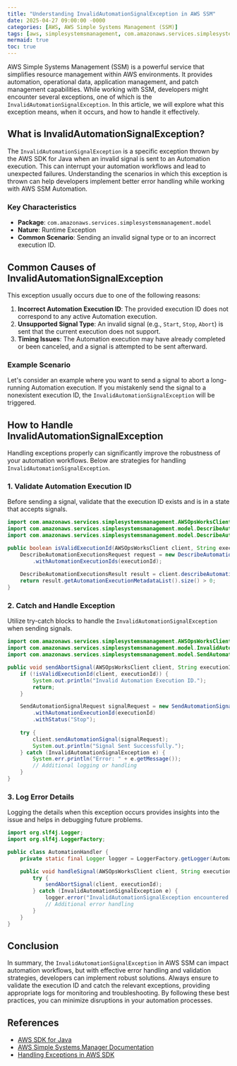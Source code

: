 ```yaml
---
title: "Understanding InvalidAutomationSignalException in AWS SSM"
date: 2025-04-27 09:00:00 -0000
categories: [AWS, AWS Simple Systems Management (SSM)]
tags: [aws, simplesystemsmanagement, com.amazonaws.services.simplesystemsmanagement.model]
mermaid: true
toc: true
---
```



AWS Simple Systems Management (SSM) is a powerful service that simplifies resource management within AWS environments. It provides automation, operational data, application management, and patch management capabilities. While working with SSM, developers might encounter several exceptions, one of which is the `InvalidAutomationSignalException`. In this article, we will explore what this exception means, when it occurs, and how to handle it effectively.

## What is InvalidAutomationSignalException?

The `InvalidAutomationSignalException` is a specific exception thrown by the AWS SDK for Java when an invalid signal is sent to an Automation execution. This can interrupt your automation workflows and lead to unexpected failures. Understanding the scenarios in which this exception is thrown can help developers implement better error handling while working with AWS SSM Automation.

### Key Characteristics

- **Package**: `com.amazonaws.services.simplesystemsmanagement.model`
- **Nature**: Runtime Exception
- **Common Scenario**: Sending an invalid signal type or to an incorrect execution ID.

## Common Causes of InvalidAutomationSignalException

This exception usually occurs due to one of the following reasons:

1. **Incorrect Automation Execution ID**: The provided execution ID does not correspond to any active Automation execution.
2. **Unsupported Signal Type**: An invalid signal (e.g., `Start`, `Stop`, `Abort`) is sent that the current execution does not support.
3. **Timing Issues**: The Automation execution may have already completed or been canceled, and a signal is attempted to be sent afterward.

### Example Scenario

Let's consider an example where you want to send a signal to abort a long-running Automation execution. If you mistakenly send the signal to a nonexistent execution ID, the `InvalidAutomationSignalException` will be triggered.

## How to Handle InvalidAutomationSignalException

Handling exceptions properly can significantly improve the robustness of your automation workflows. Below are strategies for handling `InvalidAutomationSignalException`.

### 1. Validate Automation Execution ID

Before sending a signal, validate that the execution ID exists and is in a state that accepts signals.

```java
import com.amazonaws.services.simplesystemsmanagement.AWSOpsWorksClient;
import com.amazonaws.services.simplesystemsmanagement.model.DescribeAutomationExecutionsRequest;
import com.amazonaws.services.simplesystemsmanagement.model.DescribeAutomationExecutionsResult;

public boolean isValidExecutionId(AWSOpsWorksClient client, String executionId) {
    DescribeAutomationExecutionsRequest request = new DescribeAutomationExecutionsRequest()
        .withAutomationExecutionIds(executionId);
    
    DescribeAutomationExecutionsResult result = client.describeAutomationExecutions(request);
    return result.getAutomationExecutionMetadataList().size() > 0;
}
```

### 2. Catch and Handle Exception

Utilize try-catch blocks to handle the `InvalidAutomationSignalException` when sending signals.

```java
import com.amazonaws.services.simplesystemsmanagement.AWSOpsWorksClient;
import com.amazonaws.services.simplesystemsmanagement.model.InvalidAutomationSignalException;
import com.amazonaws.services.simplesystemsmanagement.model.SendAutomationSignalRequest;

public void sendAbortSignal(AWSOpsWorksClient client, String executionId) {
    if (!isValidExecutionId(client, executionId)) {
        System.out.println("Invalid Automation Execution ID.");
        return;
    }

    SendAutomationSignalRequest signalRequest = new SendAutomationSignalRequest()
        .withAutomationExecutionId(executionId)
        .withStatus("Stop");
    
    try {
        client.sendAutomationSignal(signalRequest);
        System.out.println("Signal Sent Successfully.");
    } catch (InvalidAutomationSignalException e) {
        System.err.println("Error: " + e.getMessage());
        // Additional logging or handling
    }
}
```

### 3. Log Error Details

Logging the details when this exception occurs provides insights into the issue and helps in debugging future problems.

```java
import org.slf4j.Logger;
import org.slf4j.LoggerFactory;

public class AutomationHandler {
    private static final Logger logger = LoggerFactory.getLogger(AutomationHandler.class);

    public void handleSignal(AWSOpsWorksClient client, String executionId) {
        try {
            sendAbortSignal(client, executionId);
        } catch (InvalidAutomationSignalException e) {
            logger.error("InvalidAutomationSignalException encountered: ", e);
            // Additional error handling
        }
    }
}
```

## Conclusion

In summary, the `InvalidAutomationSignalException` in AWS SSM can impact automation workflows, but with effective error handling and validation strategies, developers can implement robust solutions. Always ensure to validate the execution ID and catch the relevant exceptions, providing appropriate logs for monitoring and troubleshooting. By following these best practices, you can minimize disruptions in your automation processes.

## References

- [AWS SDK for Java](https://aws.amazon.com/sdk-for-java/)
- [AWS Simple Systems Manager Documentation](https://docs.aws.amazon.com/systems-manager/latest/userguide/what-is.html) 
- [Handling Exceptions in AWS SDK](https://docs.aws.amazon.com/sdk-for-java/latest/developer-guide/handling-exceptions.html)